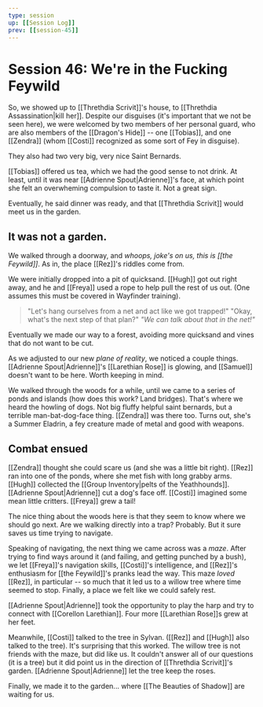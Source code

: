 ```yaml
---
type: session
up: [[Session Log]]
prev: [[session-45]]
---
```


# Session 46: We're in the Fucking Feywild

So, we showed up to [[Threthdia Scrivit]]'s house, to [[Threthdia Assassination|kill her]]. Despite our disguises (it's important that we not be seen here), we were welcomed by two members of her personal guard, who are also members of the [[Dragon's Hide]] -- one [[Tobias]], and one [[Zendra]] (whom [[Costi]] recognized as some sort of Fey in disguise). 

They also had two very big, very nice Saint Bernards. 

[[Tobias]] offered us tea, which we had the good sense to not drink. At least, until it was near [[Adrienne Spout|Adrienne]]'s face, at which point she felt an overwheming compulsion to taste it. Not a great sign.

Eventually, he said dinner was ready, and that [[Threthdia Scrivit]] would meet us in the garden. 

## It was not a garden.

We walked through a doorway, and *whoops, joke's on us, this is [[the Feywild]]*. As in, the place [[Rez]]'s riddles come from.

We were initially dropped into a pit of quicksand. [[Hugh]] got out right away, and he and [[Freya]] used a rope to help pull the rest of us out. (One assumes this must be covered in Wayfinder training). 

> "Let's hang ourselves from a net and act like we got trapped!"
> "Okay, what's the next step of that plan?"
> *"We can talk about that in the net!"*

Eventually we made our way to a forest, avoiding more quicksand and vines that do not want to be cut.

As we adjusted to our new *plane of reality*, we noticed a couple things. [[Adrienne Spout|Adrienne]]'s [[Larethian Rose]] is glowing, and [[Samuel]] doesn't want to be here. Worth keeping in mind.

We walked through the woods for a while, until we came to a series of ponds and islands (how does this work? Land bridges). That's where we heard the howling of dogs. Not big fluffy helpful saint bernards, but a terrible man-bat-dog-face thing. [[Zendra]] was there too. Turns out, she's a Summer Eladrin, a fey creature made of metal and good with weapons.

## Combat ensued

[[Zendra]] thought she could scare us (and she was a little bit right). [[Rez]] ran into one of the ponds, where she met fish with long grabby arms. [[Hugh]] collected the [[Group Inventory|pelts of the Yeathhounds]]. [[Adrienne Spout|Adrienne]] cut a dog's face off. [[Costi]] imagined some mean little critters. [[Freya]] grew a tail! 

The nice thing about the woods here is that they seem to know where we should go next. Are we walking directly into a trap? Probably. But it sure saves us time trying to navigate.

Speaking of navigating, the next thing we came across was a *maze*. After trying to find ways around it (and failing, and getting punched by a bush), we let [[Freya]]'s navigation skills, [[Costi]]'s intelligence, and [[Rez]]'s enthusiasm for [[the Feywild]]'s pranks lead the way. This maze *loved* [[Rez]], in particular -- so much that it led us to a willow tree where time seemed to stop. Finally, a place we felt like we could safely rest.

[[Adrienne Spout|Adrienne]] took the opportunity to play the harp and try to connect with [[Corellon Larethian]]. Four more [[Larethian Rose]]s grew at her feet. 

Meanwhile, [[Costi]] talked to the tree in Sylvan. ([[Rez]] and [[Hugh]] also talked to the tree). It's surprising that this worked. The willow tree is not friends with the maze, but did like us. It couldn't answer all of our questions (it is a tree) but it did point us in the direction of [[Threthdia Scrivit]]'s garden. [[Adrienne Spout|Adrienne]] let the tree keep the roses. 

Finally, we made it to the garden... where [[The Beauties of Shadow]] are waiting for us. 
